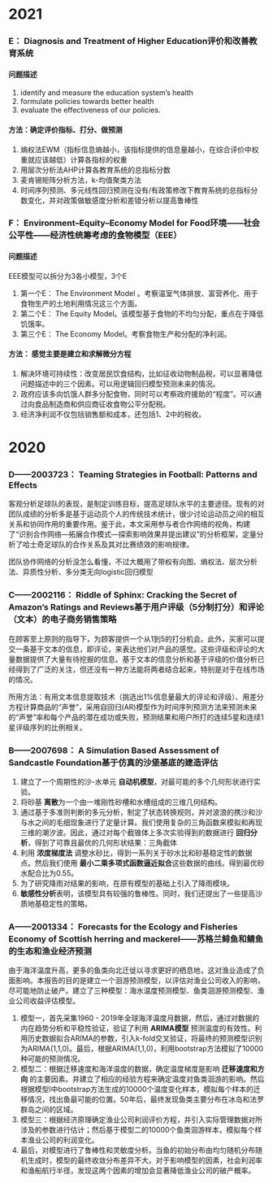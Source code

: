 # 2021

### E： Diagnosis and Treatment of Higher Education评价和改善教育系统

#### 问题描述

1. identify and measure the education system’s health
2. formulate policies towards better health 
3. evaluate the effectiveness of our policies.  

#### 方法：确定评价指标、打分、做预测

1. 熵权法EWM（指标信息熵越小，该指标提供的信息量越小，在综合评价中权重就应该越低）计算各指标的权重
2. 用层次分析法AHP计算各教育系统的总指标分数
3. 麦肯锡矩阵分析方法，k-均值聚类方法
4. 时间序列预测、多元线性回归预测在没有/有政策修改下教育系统的总指标分数变化，并对政策做敏感度分析和差错分析以提高鲁棒性

### F： Environment–Equity–Economy Model for Food环境——社会公平性——经济性统筹考虑的食物模型（EEE）

#### 问题描述

EEE模型可以拆分为3各小模型，3个E

1. 第一个E： The Environment Model 。考察温室气体排放、富营养化、用于食物生产的土地利用情况这三个方面。
2. 第二个E： The Equity Model。该模型基于食物的不均匀分配，重点在于降低饥饿率。
3. 第三个E： The Economy Model。考察食物生产和分配的净利润。

#### 方法： 感觉主要是建立和求解微分方程

1. 解决环境可持续性：改变居民饮食结构，比如征收动物制品税，可以显著降低问题描述中的三个因素。可以用逻辑回归模型预测未来的情况。
2. 政府应该多向饥饿人群多分配食物，同时可以考察政府援助的“程度”。可以通过向食品制造商和供应商征收食物公平分配税。
3. 经济净利润不仅包括销售额和成本，还包括1、2中的税收。



# 2020

### D——2003723： Teaming Strategies in Football: Patterns and Effects

客观分析足球队的表现，是制定训练目标，提高足球队水平的主要途径。现有的对团队成绩的分析多是基于运动员个人的传统技术统计，很少讨论运动员之间的相互关系和协同作用的重要作用。鉴于此，本文采用参与者合作网络的视角，构建了“识别合作网络—拓展合作模式—探索影响效果并提出建议”的分析框架，定量分析了哈士奇足球队的合作关系及其对比赛绩效的影响规律。

团队协作网络的分析没怎么看懂，不过大概用了带权有向图、熵权法、层次分析法、异质性分析、多分类无向logistic回归模型

### C——2002116： Riddle of Sphinx: Cracking the Secret of Amazon’s Ratings and Reviews基于用户评级（5分制打分）和评论（文本）的电子商务销售策略

在顾客至上原则的指导下，为顾客提供一个从1到5的打分机会。此外，买家可以提交一条基于文本的信息，即评论，来表达他们对产品的感觉。这些评级和评论的大量数据提供了大量有待挖掘的信息。基于文本的信息分析和基于评级的价值分析已经得到了广泛的关注，但还没有一种方法能将两者结合起来，特别是对于在线市场的情况。

所用方法：有用文本信息提取技术（挑选出1%信息量最大的评论和评级）、用差分方程计算商品的“声誉”，采用自回归(AR)模型作为时间序列预测方法来预测未来的“声誉”率和每个产品的潜在成功或失败，预测结果和用户所打的连续5星和连续1星评级序列的比例相关。

### B——2007698： A Simulation Based Assessment of Sandcastle Foundation基于仿真的沙堡基底的建造评估

1. 建立了一个周期性的沙-水单元 **自动机模型**，对最可能的多个几何形状进行实验。
2. 将砂基 **离散**为一个由一堆刚性砂槽和水槽组成的三维几何结构。
3. 通过基于多准则判断的多元分析，制定了状态转换规则，并对波浪的携沙和沙与水之间的毛细现象进行了定量计算。我们使用复杂的三角函数来模拟和再现三维的潮汐波。因此，通过对每个截锥体上多次实验得到的数据进行 **回归分析**，得到了可靠且最优的几何形状结果：三角截体
4. 利用 **浓度梯度法** 调整水砂比，得到一系列关于砂水比和砂基稳定性的数据点。然后我们使用 **最小二乘多项式函数逼近拟合**这些数据的曲线。得到最优砂水配合比为0.55。
5. 为了研究降雨对结果的影响，在原有模型的基础上引入了降雨模块。
6. **敏感性分析**表明，该模型具有较强的鲁棒性。同时，我们还提出了一些提高沙质地基稳定性的策略。

### A——2001334： Forecasts for the Ecology and Fisheries Economy of Scottish herring and mackerel——苏格兰鲱鱼和鲭鱼的生态和渔业经济预测

由于海洋温度升高，更多的鱼类向北迁徙以寻求更好的栖息地，这对渔业造成了负面影响。本报告的目的是建立一个洄游预测模型，以评估对渔业公司收入的影响，尽可能地防止破产。建立了三种模型：海水温度预测模型、鱼类洄游预测模型、渔业公司收益评估模型。

1. 模型一，首先采集1960 - 2019年全球海洋温度月数据，然后，通过对数据的内在趋势分析和平稳性验证，验证了利用 **ARIMA模型** 预测温度的有效性。利用历史数据拟合ARIMA的参数，引入k-fold交叉验证，将最终的预测模型识别为ARIMA(1,1,0)。最后，根据ARIMA(1,1,0)，利用bootstrap方法模拟了10000种可能的预测情况。
2. 模型二：根据迁移速度和海洋温度的数据，确定温度梯度是影响 **迁移速度和方向** 的主要因素。并建立了相应的经验方程来确定温度对鱼类洄游的影响。然后根据模型I中bootstrap方法生成的10000个温度变化样本，模拟每个样本的迁移情况，找出鱼最可能的位置。50年后，最终发现鱼类主要分布在冰岛和法罗群岛之间的区域。
3. 模型三：根据经济原理确定渔业公司利润评价方程，并引入实际管理数据对所涉及的参数进行估计；然后基于模型二的10000个鱼类洄游样本，模拟每个样本渔业公司的利润变化。
4. 最后，对模型进行了鲁棒性和灵敏度分析。当鱼的初始分布由均匀随机分布随机生成时，模型的最终收敛分布差异不大。对于影响模型的因素，社会利润率和渔船航行半径，发现这两个因素的增加会显著降低渔业公司的破产概率。

